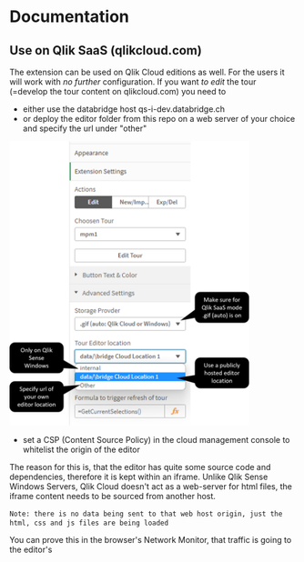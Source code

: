 # Documentation

## Use on Qlik SaaS (qlikcloud.com)

The extension can be used on Qlik Cloud editions as well. For the users it will work with *no further* configuration. If you want *to edit* the tour 
(=develop the tour content on qlikcloud.com) you need to 
 * either use the databridge host qs-i-dev.databridge.ch
 * or deploy the editor folder from this repo on a web server of your choice and specify the url under "other"

<img src="./pic/editor1.png" style="height:500px">
 
 * set a CSP (Content Source Policy) in the cloud management console to whitelist the origin of the editor
 
The reason for this is, that the editor has quite some source code and dependencies, therefore it is kept within an iframe. Unlike Qlik Sense Windows 
Servers, Qlik Cloud doesn't act as a web-server for html files, the iframe content needs to be sourced from another host. 

```
Note: there is no data being sent to that web host origin, just the html, css and js files are being loaded
```
You can prove this in the browser's Network Monitor, that traffic is going to the editor's 

